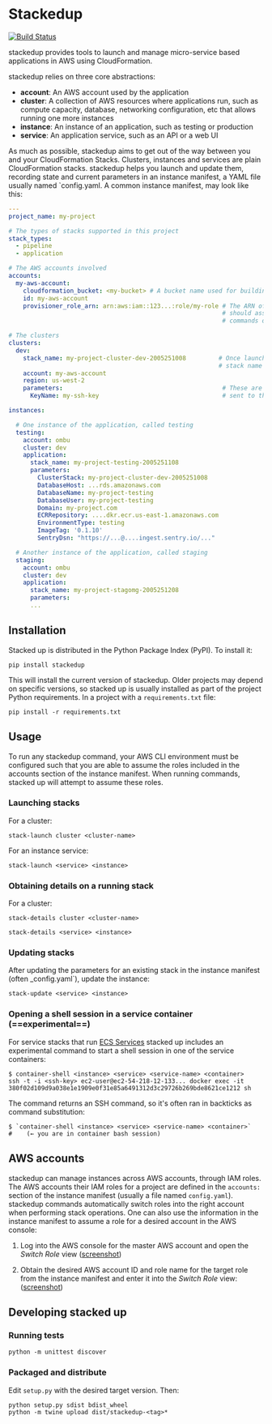 # Stackedup

[![Build Status](https://travis-ci.com/ombu/stacks.svg?branch=develop)](https://travis-ci.com/ombu/stacks)

stackedup provides tools to launch and manage micro-service based applications
in AWS using CloudFormation.

stackedup relies on three core abstractions:

- **account**: An AWS account used by the application
- **cluster**: A collection of AWS resources where applications run, such as
  compute capacity, database, networking configuration, etc that allows running
  one more instances
- **instance**: An instance of an application, such as testing or production
- **service**: An application service, such as an API or a web UI

As much as possible, stackedup aims to get out of  the way between you and your
CloudFormation Stacks.  Clusters, instances and services are plain
CloudFormation stacks. stackedup helps you launch and update them, recording
state and current parameters in an instance manifest, a YAML file usually named
`config.yaml.  A common instance  manifest, may look like this:

```yaml
---
project_name: my-project

# The types of stacks supported in this project
stack_types:
  - pipeline
  - application

# The AWS accounts involved
accounts:
  my-aws-account:
    cloudformation_bucket: <my-bucket> # A bucket name used for building and deploying stacks
    id: my-aws-account
    provisioner_role_arn: arn:aws:iam::123...:role/my-role # The ARN of the IAM role stacked
                                                           # should assume to run AWS API call
                                                           # commands on this account

# The clusters
clusters:
  dev:
    stack_name: my-project-cluster-dev-2005251008         # Once launched, this key stores the
                                                          # stack name for future updates
    account: my-aws-account
    region: us-west-2
    parameters:                                            # These are the CloudFormation parameters
      KeyName: my-ssh-key                                  # sent to the stack

instances:

  # One instance of the application, called testing
  testing:
    account: ombu
    cluster: dev
    application:
      stack_name: my-project-testing-2005251108
      parameters:
        ClusterStack: my-project-cluster-dev-2005251008
        DatabaseHost: ...rds.amazonaws.com
        DatabaseName: my-project-testing
        DatabaseUser: my-project-testing
        Domain: my-project.com
        ECRRepository: ....dkr.ecr.us-east-1.amazonaws.com
        EnvironmentType: testing
        ImageTag: '0.1.10'
        SentryDsn: "https://...@....ingest.sentry.io/..."

  # Another instance of the application, called staging
  staging:
    account: ombu
    cluster: dev
    application:
      stack_name: my-project-stagomg-2005251208
      parameters:
      ...
```

## Installation

Stacked up is distributed in the Python Package Index (PyPI). To install it:

    pip install stackedup

This will install the current version of stackedup. Older projects may depend on specific versions, so stacked up is
usually installed as part of the project Python requirements. In a project with a `requirements.txt` file:

    pip install -r requirements.txt

## Usage

To run any stackedup command, your AWS CLI environment must be configured such that you are able to
assume the roles included in the accounts section of the instance manifest. When running commands, stacked
up will attempt to assume these roles.

### Launching stacks

For a cluster:

    stack-launch cluster <cluster-name>

For an instance service:

    stack-launch <service> <instance>

### Obtaining details on a running stack

For a cluster:

    stack-details cluster <cluster-name>

    stack-details <service> <instance>


### Updating stacks

After updating the parameters for an existing stack in the instance manifest
(often _config.yaml`), update the instance:

    stack-update <service> <instance>

### Opening a shell session in a service container (==experimental==)

For service stacks that run [ECS
Services]([https://docs.aws.amazon.com/AmazonECS/latest/developerguide/ecs_services.html](https://docs.aws.amazon.com/AmazonECS/latest/developerguide/ecs_services.html))
stacked up includes an experimental command to start a shell session in one of
the service containers:

    $ container-shell <instance> <service> <service-name> <container>
    ssh -t -i <ssh-key> ec2-user@ec2-54-218-12-133... docker exec -it 380f02d109d9a038e1e1909e0f31e85a6491312d3c29726b269bde8621ce1212 sh

The command returns an SSH command, so it's often ran in backticks as command substitution:

    $ `container-shell <instance> <service> <service-name> <container>`
    #    (← you are in container bash session)

## AWS accounts

stackedup can manage instances across AWS accounts, through IAM roles. The AWS
accounts their IAM roles for a project are defined in the `accounts:` section
of the instance manifest (usually a file named `config.yaml`). stackedup
commands automatically switch roles into the right account when performing
stack operations. One can also use the information in the instance manifest to
assume a role for a desired account in the AWS console:

1. Log into the AWS console for the master AWS account and open the _Switch
   Role_ view
   ([screenshot](https://tickets.ombuweb.com/attachments/download/8875/20200310-1038-aws-switch-role-1.png))

2. Obtain the desired AWS account ID and role name for the target role from the
   instance manifest and enter it into the _Switch Role_ view:
   ([screenshot](https://tickets.ombuweb.com/attachments/download/8876/20200310-1038-aws-switch-role.png))

## Developing stacked up

### Running tests

```console
python -m unittest discover
```

### Packaged and distribute

Edit `setup.py` with the desired target version. Then:

```console
python setup.py sdist bdist_wheel
python -m twine upload dist/stackedup-<tag>*

